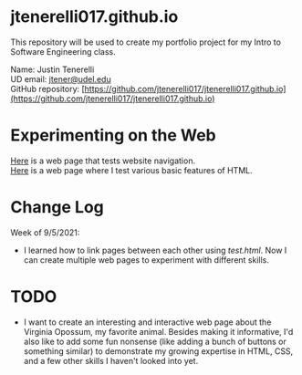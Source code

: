 # jtenerelli017.github.io
This repository will be used to create my portfolio project for my Intro to Software Engineering class.  

Name: Justin Tenerelli  
UD email: jtener@udel.edu  
GitHub repository: [https://github.com/jtenerelli017/jtenerelli017.github.io](https://github.com/jtenerelli017/jtenerelli017.github.io)  

# Experimenting on the Web
[Here](https://jtenerelli017.github.io/hello-world.html) is a web page that tests website navigation.  
[Here](https://jtenerelli017.github.io/html-testing.html) is a web page where I test various basic features of HTML.  

# Change Log
Week of 9/5/2021:
- I learned how to link pages between each other using *test.html*. Now I can create multiple web pages to experiment with different skills.

# TODO
- I want to create an interesting and interactive web page about the Virginia Opossum, my favorite animal. Besides making it informative, I'd also like to add some fun nonsense (like adding a bunch of buttons or something similar) to demonstrate my growing expertise in HTML, CSS, and a few other skills I haven't looked into yet.
